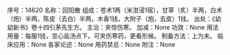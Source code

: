 序号：14620
名称：回阳散
组成：苍术1两（米泔浸1宿），甘草（炙）半两，白术（炮）半两，陈皮（去白）半两，木香1钱，大附子（炮，去皮）1钱。
出处：《幼幼新书》卷十四引茅先生方。
主治：夹惊伤寒。
加减：None
功效：None
用法用量：每服1钱，空心盐汤点下。可夹伤寒药，更看形候。
制备方法：上为末。
临床应用：None
各家论述：None
用药禁忌：None
附注：None
